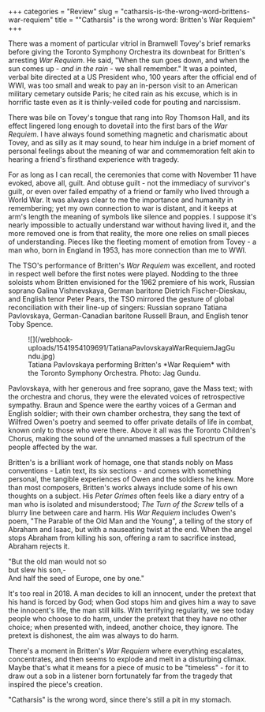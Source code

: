 +++
categories = "Review"
slug = "catharsis-is-the-wrong-word-brittens-war-requiem"
title = "&quot;Catharsis&quot; is the wrong word: Britten&#039;s War Requiem"
+++

There was a moment of particular vitriol in Bramwell Tovey's brief remarks before giving the Toronto Symphony Orchestra its downbeat for Britten's arresting *War Requiem*. He said, "When the sun goes down, and when the sun comes up - *and in the rain* - we shall remember." It was a pointed, verbal bite directed at a US President who, 100 years after the official end of WWI, was too small and weak to pay an in-person visit to an American military cemetary outside Paris; he cited rain as his excuse, which is in horrific taste even as it is thinly-veiled code for pouting and narcissism.

There was bile on Tovey's tongue that rang into Roy Thomson Hall, and its effect lingered long enough to dovetail into the first bars of the *War Requiem*. I have always found something magnetic and charismatic about Tovey, and as silly as it may sound, to hear him indulge in a brief moment of personal feelings about the meaning of war and commemoration felt akin to hearing a friend's firsthand experience with tragedy.

For as long as I can recall, the ceremonies that come with November 11 have evoked, above all, guilt. And obtuse guilt - not the immediacy of survivor's guilt, or even over failed empathy of a friend or family who lived through a World War. It was always clear to me the importance and humanity in remembering; yet my own connection to war is distant, and it keeps at arm's length the meaning of symbols like silence and poppies. I suppose it's nearly impossible to actually understand war without having lived it, and the more removed one is from that reality, the more one relies on small pieces of understanding. Pieces like the fleeting moment of emotion from Tovey - a man who, born in England in 1953, has more connection than me to WWI.

The TSO's performance of Britten's *War Requiem* was excellent, and rooted in respect well before the first notes were played. Nodding to the three soloists whom Britten envisioned for the 1962 premiere of his work, Russian soprano Galina Vishnevskaya, German baritone Dietrich Fischer-Dieskau, and English tenor Peter Pears, the TSO mirrored the gesture of global reconciliation with their line-up of singers: Russian soprano Tatiana Pavlovskaya, German-Canadian baritone Russell Braun, and English tenor Toby Spence.

<figure data-type="image">
![](/webhook-uploads/1541954109691/TatianaPavlovskayaWarRequiemJagGundu.jpg)
<figcaption>Tatiana Pavlovskaya performing Britten's *War Requiem* with the Toronto Symphony Orchestra. Photo: Jag Gundu.</figcaption>
</figure>

Pavlovskaya, with her generous and free soprano, gave the Mass text; with the orchestra and chorus, they were the elevated voices of retrospective sympathy. Braun and Spence were the earthy voices of a German and English soldier; with their own chamber orchestra, they sang the text of Wilfred Owen's poetry and seemed to offer private details of life in combat, known only to those who were there. Above it all was the Toronto Children's Chorus, making the sound of the unnamed masses a full spectrum of the people affected by the war.

Britten's is a brilliant work of homage, one that stands nobly on Mass conventions - Latin text, its six sections - and comes with something personal, the tangible experiences of Owen and the soldiers he knew. More than most composers, Britten's works always include some of his own thoughts on a subject. His *Peter Grimes* often feels like a diary entry of a man who is isolated and misunderstood; *The Turn of the Screw* tells of a blurry line between care and harm. His *War Requiem* includes Owen's poem, "The Parable of the Old Man and the Young", a telling of the story of Abraham and Isaac, but with a nauseating twist at the end. When the angel stops Abraham from killing his son, offering a ram to sacrifice instead, Abraham rejects it. 

"But the old man would not so<br>
but slew his son,-<br>
And half the seed of Europe, one by one."<br>

It's too real in 2018. A man decides to kill an innocent, under the pretext that his hand is forced by God; when God stops him and gives him a way to save the innocent's life, the man still kills. With terrifying regularity, we see today people who choose to do harm, under the pretext that they have no other choice; when presented with, indeed, another choice, they ignore. The pretext is dishonest, the aim was always to do harm.

There's a moment in Britten's *War Requiem* where everything escalates, concentrates, and then seems to explode and melt in a disturbing climax. Maybe that's what it means for a piece of music to be "timeless" - for it to draw out a sob in a listener born fortunately far from the tragedy that inspired the piece's creation.

"Catharsis" is the wrong word, since there's still a pit in my stomach.
